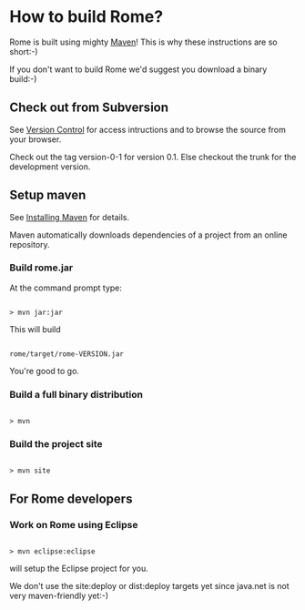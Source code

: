 # How to build Rome?


Rome is built using mighty [Maven](http://maven.apache.org/)! This is why these instructions are so short:\-)



If you don't want to build Rome we'd suggest you download a binary build:\-)


## Check out from Subversion



See [Version Control](https://rometools.jira.com/source/browse/ROME) for access intructions and to browse the source from your browser.



Check out the tag version\-0\-1 for version 0.1. Else checkout the trunk for the development version.


## Setup maven



See [Installing Maven](http://maven.apache.org/run-maven/index.html) for details.



Maven automatically downloads dependencies of a project from an online repository.


### Build rome.jar



At the command prompt type:



```

> mvn jar:jar

```


This will build



```

rome/target/rome-VERSION.jar

```


You're good to go.


### Build a full binary distribution



```

> mvn

```

### Build the project site



```

> mvn site

```

## For Rome developers


### Work on Rome using Eclipse



```

> mvn eclipse:eclipse

```


will setup the Eclipse project for you.



We don't use the site:deploy or dist:deploy targets yet since java.net is not very maven\-friendly yet:\-)

